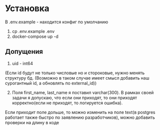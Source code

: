 # Установка
В .env.example - находится конфиг по умолчанию 

1. cp .env.example .env
2. docker-compose up -d


## Допущения
1. uid - int64

(Eсли id будут не только числовые но и стороковые, нужно менять структуру
бд. (Возможно в таком случае имеет смысл добавить наш сурогантный id,
а обновлять по external_id))

2. Поля first_name, last_name я поставил varchar(300). В рамках
своей задачи я допускаю, что если они приходят, то они приходят
корректно(если не приходят, то логируется ошибка).

Если приходит поле дольше, то можно изменить на поле text(в postgres работает
также быстро по заявлению разработчиков), можно добавить 
проверки на длину в коде

